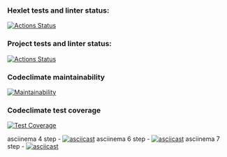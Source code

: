 ### Hexlet tests and linter status:
[![Actions Status](https://github.com/nbardzinkevichh/frontend-project-46/actions/workflows/hexlet-check.yml/badge.svg)](https://github.com/nbardzinkevichh/frontend-project-46/actions)
### Project tests and linter status:
[![Actions Status](https://github.com/nbardzinkevichh/frontend-project-46/actions/workflows/project-check.yml/badge.svg)](https://github.com/nbardzinkevichh/frontend-project-46/actions)
### Codeclimate maintainability
[![Maintainability](https://api.codeclimate.com/v1/badges/35d6e1e316625e3d7d47/maintainability)](https://codeclimate.com/github/nbardzinkevichh/frontend-project-46/maintainability)
### Codeclimate test coverage 
[![Test Coverage](https://api.codeclimate.com/v1/badges/35d6e1e316625e3d7d47/test_coverage)](https://codeclimate.com/github/nbardzinkevichh/frontend-project-46/test_coverage)

asciinema 4 step - [![asciicast](https://asciinema.org/a/671903.svg)](https://asciinema.org/a/671903)
asciinema 6 step - [![asciicast](https://asciinema.org/a/672427.svg)](https://asciinema.org/a/672427)
asciinema 7 step - [![asciicast](https://asciinema.org/a/674073.svg)](https://asciinema.org/a/674073)